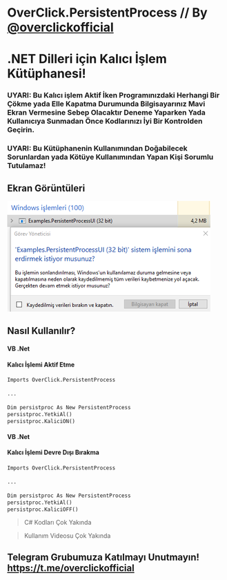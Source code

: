 # OverClick.PersistentProcess // By [@overclickofficial](https://t.me/overclickofficial)
# .NET Dilleri için Kalıcı İşlem Kütüphanesi!
### UYARI: Bu Kalıcı işlem Aktif İken Programınızdaki Herhangi Bir Çökme yada Elle Kapatma Durumunda Bilgisayarınız Mavi Ekran Vermesine Sebep Olacaktır Deneme Yaparken Yada Kullanıcıya Sunmadan Önce Kodlarınızı İyi Bir Kontrolden Geçirin.
### UYARI: Bu Kütüphanenin Kullanımından Doğabilecek Sorunlardan yada Kötüye Kullanımından Yapan Kişi Sorumlu Tutulamaz!

## Ekran Görüntüleri
![Ekran Görüntüsü](process_screenshot.png)

## Nasıl Kullanılır?
#### VB .Net 
#### Kalıcı İşlemi Aktif Etme
```
Imports OverClick.PersistentProcess

...

Dim persistproc As New PersistentProcess
persistproc.YetkiAl()
persistproc.KaliciON()
```

#### VB .Net 
#### Kalıcı İşlemi Devre Dışı Bırakma
```
Imports OverClick.PersistentProcess

...

Dim persistproc As New PersistentProcess
persistproc.YetkiAl()
persistproc.KaliciOFF()
```

> C# Kodları Çok Yakında

> Kullanım Videosu Çok Yakında

## Telegram Grubumuza Katılmayı Unutmayın! https://t.me/overclickofficial
